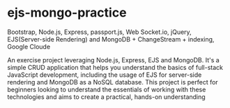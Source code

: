 # ejs-mongo-practice
Bootstrap, Node.js, Express, passport.js, Web Socket.io, jQuery,  EJS(Server-side Rendering) and MongoDB + ChangeStream + indexing, Google Cloude

An exercise project leveraging Node.js, Express, EJS and MongoDB. It's a simple CRUD application that helps you understand the basics of full-stack JavaScript development, including the usage of EJS for server-side rendering and MongoDB as a NoSQL database. This project is perfect for beginners looking to understand the essentials of working with these technologies and aims to create a practical, hands-on understanding

